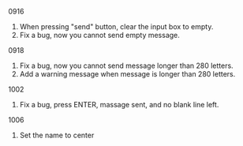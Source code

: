 0916
1. When pressing "send" button, clear the input box to empty.
2. Fix a bug, now you cannot send empty message.

0918
1. Fix a bug, now you cannot send message longer than 280 letters.
2. Add a warning message when message is longer than 280 letters.

1002
1. Fix a bug, press ENTER, massage sent, and no blank line left.

1006
1. Set the name to center